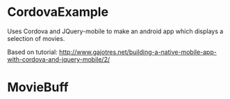 # CordovaExample

Uses Cordova and JQuery-mobile to make an android app which displays a selection of movies.

Based on tutorial:
http://www.gajotres.net/building-a-native-mobile-app-with-cordova-and-jquery-mobile/2/
# MovieBuff
